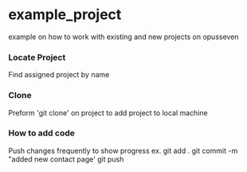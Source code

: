 # example_project
example on how to work with existing and new projects on opusseven


### Locate Project

Find assigned project by name

### Clone

Preform 'git clone' on project to add project to local machine

### How to add code

Push changes frequently to show progress
ex.
git add .
git commit -m "added new contact page'
git push





